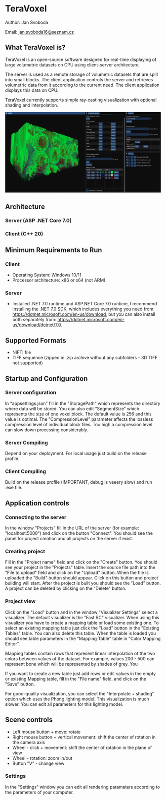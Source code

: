 # TeraVoxel

 Author: Jan Svoboda

 Email: jan.svoboda16@seznam.cz

## What TeraVoxel is?

TeraVoxel is an open-source software designed for real-time displaying of large volumetric datasets on CPU using client-server architecture. 

The server is used as a remote storage of volumetric datasets that are split into small blocks. The client application controls the server and retrieves volumetric data from it according to the current need. The client application displays this data on CPU.

TeraVoxel currently supports simple ray-casting visualization with optional shading and interpolation.

![Screenshot](/doc/images/windows.png)

## Architecture 
### Server (ASP .NET Core 7.0)
### Client (C++ 20)

## Minimum Requirements to Run
### Client
* Operating System: Windows 10/11
* Processor architecture: x86 or x64 (not ARM)

### Server
* Installed .NET 7.0 runtime and ASP.NET Core 7.0 runtime, I recommend installing the .NET 7.0 SDK, which includes everything you need from: https://dotnet.microsoft.com/en-us/download, but you can also install both separately from: https://dotnet.microsoft.com/en-us/download/dotnet/7.0. 

## Supported Formats
* NIFTI file
* TIFF sequence (zipped in .zip archive without any subfolders - 3D TIFF not supported)

## Startup and Configuration 
### Server configuration 
In "appsettings.json" fill in the "StoragePath" which represents the directory where data will be stored. You can also edit "SegmentSize" which represents the size of one voxel block.
The default value is 256 and this value is optimal. The "CompressionLevel" parameter affects the lossless compression level of individual block files. Too high a compression level can slow down processing considerably. 

### Server Compiling
Depend on your deployment. For local usage just build on the release profile.

### Client Compiling
Build on the release profile (IMPORTANT, debug is veeery slow) and run .exe file.

## Application controls
### Connecting to the server
In the window "Projects" fill in the URL of the server (for example: "localhost:5000") and click on the button "Connect". You should see the panel for project creation and all projects on the server if exist.

### Creating project
Fill in the "Project name" field and click on the "Create" button. You should see your project in the "Projects" table. Insert the source file path into the "File to upload" field and click on the "Upload" button. When the file is uploaded the "Build" button should appear. Click on this button and project building will start. After the project is built you should see the "Load" button. A project can be deleted by clicking on the "Delete" button. 

### Project view
Click on the "Load" button and in the window "Visualizer Settings" select a visualizer. The default visualizer is the "Fast RC" visualizer. When using this visualizer you have to create a mapping table or load some existing one. To select an existing mapping table just click the "Load" button in the "Existing Tables" table. You can also delete this table. 
When the table is loaded you should see table parameters in the "Mapping Table" table in "Color Mapping Editor". 

Mapping tables contain rows that represent linear interpolation of the two colors between values of the dataset. For example, values 200 - 500 can represent bone which will be represented by shades of grey. You 

If you want to create a new table just add rows or edit values in the empty or existing Mapping table, fill in the "File name" field, and click on the "Save" button.

For good-quality visualization, you can select the "Interpolate + shading" option which uses the Phong lighting model. This visualization is much slower. You can edit all parameters for this lighting model.

## Scene controls
* Left mouse button + move: rotate
* Right mouse button + vertical movement: shift the center of rotation in the camera axis
* Wheel - click + movement: shift the center of rotation in the plane of view
* Wheel - rotation: zoom in/out
* Button "V" - change view

### Settings 
In the "Settings" window you can edit all rendering parameters according to the parameters of your computer. 


